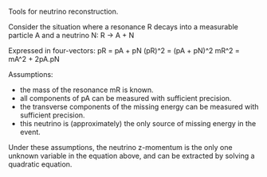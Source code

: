Tools for neutrino reconstruction.

Consider the situation where a resonance R decays 
into a measurable particle A and a neutrino N:
R -> A + N

Expressed in four-vectors:
pR = pA + pN
(pR)^2 = (pA + pN)^2
mR^2 = mA^2 + 2pA.pN

Assumptions:
- the mass of the resonance mR is known.
- all components of pA can be measured with sufficient precision.
- the transverse components of the missing energy can be measured with sufficient precision.
- this neutrino is (approximately) the only source of missing energy in the event.

Under these assumptions, the neutrino z-momentum 
is the only one unknown variable in the equation above,
and can be extracted by solving a quadratic equation.

